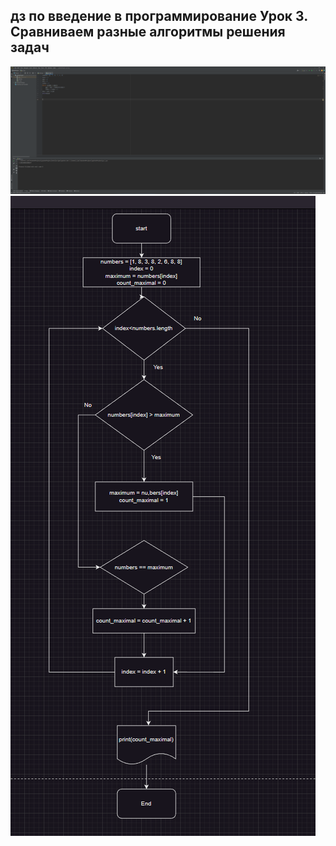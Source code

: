 ## дз по введение в программирование Урок 3. Сравниваем разные алгоритмы решения задач
![картинка 1 с дз](homework0.1.png)
![картинка 2 с дз](homework0.2.png)